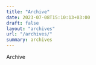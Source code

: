 ```yaml
---
title: "Archive"
date: 2023-07-08T15:10:13+03:00
draft: false
layout: "archives"
url: "/archives/"
summary: archives
---
```


Archive